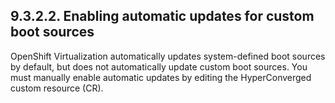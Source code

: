 ## 9.3.2.2. Enabling automatic updates for custom boot sources

OpenShift Virtualization automatically updates system-defined boot sources by default, but does not automatically update custom boot sources. You must manually enable automatic updates by editing the HyperConverged custom resource (CR).

